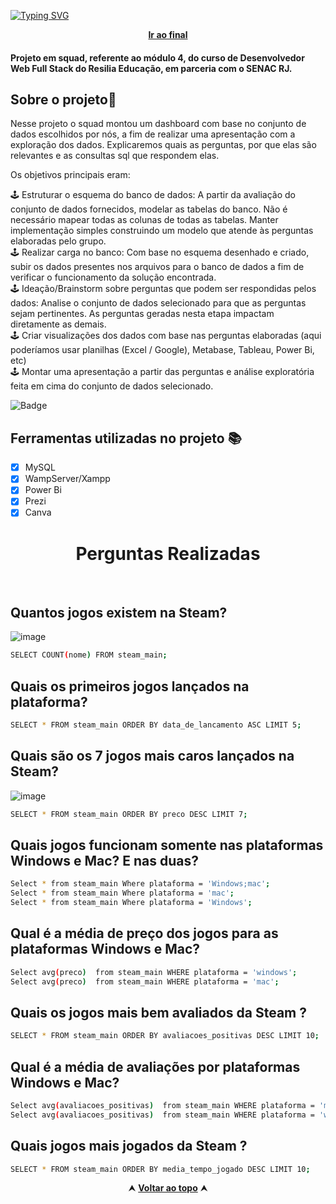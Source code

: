 [![Typing SVG](https://readme-typing-svg.herokuapp.com/?color=0000ff&size=40&center=true&vCenter=true&width=1000&lines=+DASHBOARD+-+BANCO+DE+DADOS+DA+STEAM)](https://git.io/typing-svg)


 <div align="center" id="inicio">
  &nbsp;<a href="#fim"><strong>Ir ao final</strong></a>&nbsp;
</div>
<h4><strong>Projeto em squad, referente ao módulo 4, do curso de <strong>Desenvolvedor Web Full Stack</strong> do Resilia Educação, em parceria com o SENAC RJ.</strong></h4>



<h2 id="sobre">Sobre o projeto🔎</h2>
Nesse projeto o squad montou
um dashboard com base no conjunto de dados
escolhidos por nós, a fim de realizar uma
apresentação com a exploração dos dados. Explicaremos quais as perguntas, por que elas são relevantes e as consultas sql que respondem elas.</p>
  <p> Os objetivos principais eram: </p>
  
  🕹️ Estruturar o esquema do banco de dados: A partir da avaliação do conjunto de dados fornecidos, modelar as tabelas do banco. Não é necessário mapear todas as colunas de todas as tabelas. Manter implementação simples construindo um modelo que atende às perguntas elaboradas pelo grupo.<br>
  🕹️ Realizar carga no banco: Com base no esquema desenhado e criado, subir os dados presentes nos arquivos para o banco de dados a fim de verificar o funcionamento da solução encontrada.<br>
  🕹️ Ideação/Brainstorm sobre perguntas que podem ser respondidas pelos dados: Analise o conjunto de dados selecionado para que as perguntas sejam pertinentes. As perguntas geradas nesta etapa impactam diretamente as demais.<br>
  🕹️ Criar visualizações dos dados com base nas perguntas elaboradas (aqui poderíamos usar planilhas (Excel / Google), Metabase, Tableau, Power Bi, etc)<br>
  🕹️ Montar uma apresentação a partir das perguntas e análise exploratória feita em cima do conjunto de dados selecionado.
 
 ![Badge](https://img.shields.io/website?down_message=em%20andamento&label=STATUS&style=for-the-badge&up_message=conclu%C3%ADdo&url=https%3A%2F%2Fytallobruno.github.io%2FProjetoFinalModulo2%2F)
 
 <h2 id="linguagens">Ferramentas utilizadas no projeto 📚</h2>

  - [x] MySQL
  - [x] WampServer/Xampp
  - [x] Power Bi
  - [x] Prezi
  - [x] Canva

<h1  align="center">Perguntas Realizadas</h1>
<br>

## Quantos jogos existem na Steam?
![image](https://user-images.githubusercontent.com/112560788/212587183-67a8980e-bf32-4ed2-9cc8-d1ea3611a316.png)
```sh
SELECT COUNT(nome) FROM steam_main;

```

## Quais os primeiros jogos lançados na plataforma?

```sh
SELECT * FROM steam_main ORDER BY data_de_lancamento ASC LIMIT 5;
```

## Quais são os 7 jogos mais caros lançados na Steam?
![image](https://user-images.githubusercontent.com/112560788/212586816-a36e4133-dac0-428b-aafb-0a273c5748fe.png)

```sh
SELECT * FROM steam_main ORDER BY preco DESC LIMIT 7;

```
## Quais jogos funcionam somente nas plataformas Windows e Mac? E nas duas?

```sh
Select * from steam_main Where plataforma = 'Windows;mac';
Select * from steam_main Where plataforma = 'mac';
Select * from steam_main Where plataforma = 'Windows';
```
## Qual é a média de preço dos jogos para as plataformas Windows e Mac?

```sh
Select avg(preco)  from steam_main WHERE plataforma = 'windows';
Select avg(preco)  from steam_main WHERE plataforma = 'mac';
```
## Quais os jogos mais bem avaliados da Steam ?

```sh
SELECT * FROM steam_main ORDER BY avaliacoes_positivas DESC LIMIT 10;
```
## Qual é a média de avaliações por plataformas Windows e Mac?

```sh
Select avg(avaliacoes_positivas)  from steam_main WHERE plataforma = 'mac';
Select avg(avaliacoes_positivas)  from steam_main WHERE plataforma = 'windows';
```
## Quais jogos mais jogados da Steam ?

```sh
SELECT * FROM steam_main ORDER BY media_tempo_jogado DESC LIMIT 10;
```

<div align="center" id="fim">
  &#11165;&nbsp;<a href="#inicio"><strong>Voltar ao topo</strong></a>&nbsp;&#11165;
</div>

